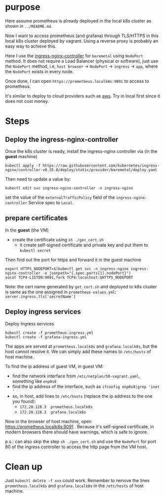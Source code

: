 # purpose

Here assume prometheus is already deployed in the local k8s cluster as shown in `../README.md`.

Now I want to access prometheus (and grafana) through TLS/HTTPS in this local k8s cluster
deployed by vagrant. Using a reverse proxy is probably an easy way to achieve this.

Here I use the [ingress-nginx-controller](https://kubernetes.github.io/ingress-nginx/deploy/baremetal/#over-a-nodeport-service)
for `baremetal` using `NodePort` method. It does not require a Load Balancer (physical or
software), just use the `NodePort` method, i.e, `host browser` -> `NodePort` -> `ingress`
-> `app`, where the `NodePort` exists in every node.

Once done, I can open `https://prometheus.localk8s:9091` to access to prometheus.

It's similar to deploy to cloud providers such as
[aws](https://kubernetes.github.io/ingress-nginx/deploy/#aws). Try in local first
since it does not cost money.

# Steps
## Deploy the ingress-nginx-controller
Once the k8s cluster is ready, install the ingress-nginx controller via (in the **guest**
machine)

```
kubectl apply -f https://raw.githubusercontent.com/kubernetes/ingress-nginx/controller-v0.35.0/deploy/static/provider/baremetal/deploy.yaml
```

Then need to update a value by:
```
kubectl edit svc ingress-nginx-controller -n ingress-nginx
```
set the value of the `externalTrafficPolicy` field of the `ingress-nginx-controller` Service spec to `Local`.


## prepare certificates
In the **guest** (the VM)
* create the certificate using `sh ./gen_cert.sh`
  - it create self-signed certificate and private key and put them to `kubectl secret`

Then find out the port for https and forward it in the guest machine
```
export HTTPS_NODEPORT=$(kubectl get svc -n ingress-nginx ingress-nginx-controller -o jsonpath="{.spec.ports[1].nodePort}")
socat TCP4-LISTEN:9091,fork TCP4:localhost:$HTTPS_NODEPORT
```

Note: the cert name generated by `get_cert.sh` and deployed to k8s cluster is same as the
one assigned in `prometheus-values.yml`: `server.ingress.tls['secretName']`


## Deploy ingress services
Deploy Ingress services 

```
kubectl create -f prometheus-ingress.yml
kubectl create -f grafana-ingress.yml
```

The apps are served at `prometheus.localk8s` and `grafana.localk8s`, but the host cannot
resolve it. We can simply add these names to `/etc/hosts` of host machine.

To find the ip address of guest VM, in guest VM:
* find the network interface from `/etc/netplan/50-vagrant.yaml`, something like `enp0s8`
* find the ip address of the interface, such as `ifconfig enp0s8|grep 'inet '`
* so, in host, add lines to `/etc/hosts` (replace the ip address to the one you found):
  - `172.28.128.3  prometheus.localk8s`
  - `172.28.128.3  grafana.localk8s`

Now in the browser of host machine, open https://prometheus.localk8s:9091 .
Because it's self-signed certificate, in modern browsers there should have warnings, which
is safe to ignore.

p.s.: can also skip the step `sh ./gen_cert.sh` and use the `NodePort` for port 80 of the
ingress controller to access the http page from the VM host.

# Clean up
Just `kubectl delete -f xxx` could work.
Remember to remove the lines `prometheus.localk8s` and `grafana.localk8s` in the `/etc/hosts` of host machine.
